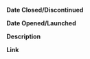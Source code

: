 **Date Closed/Discontinued**
<!-- 2013-06-04 -->

**Date Opened/Launched**
<!-- 2009-10-13 -->

**Description**
<!--Building Maker enabled users to create 3D models of buildings for Google Earth on the browser. -->

**Link**
<!--https://googleblog.blogspot.com/2013/03/a-second-spring-of-cleaning.html -->
